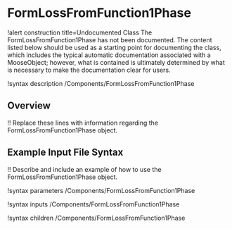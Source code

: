 # FormLossFromFunction1Phase

!alert construction title=Undocumented Class
The FormLossFromFunction1Phase has not been documented. The content listed below should be used as a starting point for
documenting the class, which includes the typical automatic documentation associated with a
MooseObject; however, what is contained is ultimately determined by what is necessary to make the
documentation clear for users.

!syntax description /Components/FormLossFromFunction1Phase

## Overview

!! Replace these lines with information regarding the FormLossFromFunction1Phase object.

## Example Input File Syntax

!! Describe and include an example of how to use the FormLossFromFunction1Phase object.

!syntax parameters /Components/FormLossFromFunction1Phase

!syntax inputs /Components/FormLossFromFunction1Phase

!syntax children /Components/FormLossFromFunction1Phase
